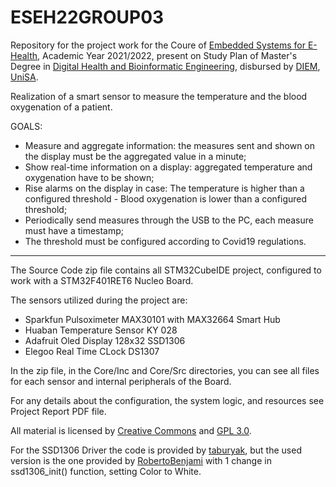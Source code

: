 # ESEH22GROUP03
Repository for the project work for the Coure of [Embedded Systems for E-Health](https://corsi.unisa.it/digital-health-and-bioinformatic-engineering/en/teaching/course-units?anno=2021&id=515158), Academic Year 2021/2022, present on Study Plan of Master's Degree in [Digital Health and Bioinformatic Engineering](https://corsi.unisa.it/digital-health-and-bioinformatic-engineering/en), disbursed by [DIEM](https://www.diem.unisa.it/en), [UniSA](https://web.unisa.it/en).

Realization of a smart sensor to measure the temperature and the blood oxygenation of a patient. 

GOALS:
  - Measure and aggregate information: the measures sent and shown on the display must be the aggregated value in a minute;
  - Show real-time information on a display: aggregated temperature and oxygenation have to be shown;
  - Rise alarms on the display in case:
    The temperature is higher than a configured threshold -
    Blood oxygenation is lower than a configured threshold;
  - Periodically send measures through the USB to the PC, each measure must have a timestamp;
  - The threshold must be configured according to Covid19 regulations.
_________________________________________________________________________________________________________________________________________________________________________

The Source Code zip file contains all STM32CubeIDE project, configured to work with a STM32F401RET6 Nucleo Board.

The sensors utilized during the project are:
- Sparkfun Pulsoximeter MAX30101 with MAX32664 Smart Hub
- Huaban Temperature Sensor KY 028
- Adafruit Oled Display 128x32 SSD1306
- Elegoo Real Time CLock DS1307

In the zip file, in the Core/Inc and Core/Src directories, you can see all files for each sensor and internal peripherals of the Board.

For any details about the configuration, the system logic, and resources see Project Report PDF file.

All material is licensed by [Creative Commons](https://creativecommons.org/licenses/by-nc-sa/4.0/legalcode) and [GPL 3.0](https://www.gnu.org/licenses/gpl-3.0.txt).

For the SSD1306 Driver the code is provided by [taburyak](https://github.com/taburyak/STM32_OLED_SSD1306_HAL_DMA), but the used version is the one provided by [RobertoBenjami](https://github.com/RobertoBenjami/stm32_ssd1306_i2c_dma_hal) with 1 change in ssd1306_init() function, setting Color to White. 
